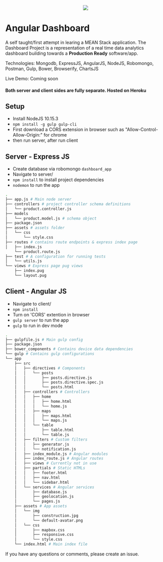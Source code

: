 <p align="center">
<img src="https://github.com/chriscastaneda/Portfolio_Dashboard_Website/blob/master/assets/img/dashboard.png">
</p>

# Angular Dashboard
A self taught/first attempt in learing a MEAN Stack application. The Dashboard Project is a representation of a real time data analytics dashboard building towards a **Production Ready** software/app.

Technologies: Mongodb, ExpressJS, AngularJS, NodeJS, Robomongo, Postman, Gulp, Bower, Browserify, ChartsJS

Live Demo: Coming soon

#### Both server and client sides are fully separate. Hosted on Heroku

## Setup
- Install NodeJS 10.15.3
- `npm install -g gulp gulp-cli`
- First download a CORS extension in browser such as "Allow-Control-Allow-Origin:" for chrome
- then run server, after run client

## Server - Express JS
- Create database via robomongo `dashboard_app`
- Navigate to server/
- `npm install` to install project dependencies
- `nodemon` to run the app

```bash
.
├── app.js # Main node server 
├── controllers # project controller schema definitions
│   └── product.controller.js
├── models
│   └── product.model.js # schema object
├── package.json
├── assets # assets folder
│   └── css
│       └── style.css
├── routes # contains route endpoints & express index page
│   ├── index.js
    └── product.route.js
├── test # A configuration for running tests
│   └── utils.js
└── views # Express page pug views
    ├── index.pug
    └── layout.pug
 ```

## Client - Angular JS
- Navigate to client/
- `npm install`
- Turn on 'CORS' extention in browser
- `gulp server` to run the app
- `gulp` to run in dev mode

```bash
.
├── gulpfile.js # Main gulp config
├── package.json
├── bower_components # Contains device data dependencies
└── gulp # Contains gulp configurations 
└── app
    ├── src
    │   ├── directives # Components
    │   │   └── posts
    │   │       ├── posts.directive.js
    │   │       ├── posts.directive.spec.js
    │   │       └── posts.html
    │   ├── controllers # Controllers
    │   │   ├── home
    │   │   │   ├── home.html
    │   │   │   └── home.js
    │   │   ├── maps
    │   │   │   ├── maps.html
    │   │   │   └── maps.js
    │   │   └── table
    │   │       ├── table.html
    │   │       └── table.js
    │   ├── filters # Custom filters
    │   │   ├── generator.js
    │   │   └── notification.js
    │   ├── index_module.js # Angular modules
    │   ├── index_route.js # Angular routes
    │   ├── views # Currently not in use
    │   ├── partials # Static HTMLs
    │   │   ├── footer.html
    │   │   ├── nav.html
    │   │   └── sidebar.html
    │   └── services # Angular services
    │       ├── database.js
    │       ├── geolocation.js
    │       └── pages.js
    ├── assets # App assets
    │   └── img
    │       ├── construction.jpg
    │       └── default-avatar.png
	│   └── css
    │       ├── mapbox.css
    │       ├── responsive.css
    │       └── style.css
    └── index.html # Main index file
```


If you have any questions or comments, please create an issue.
